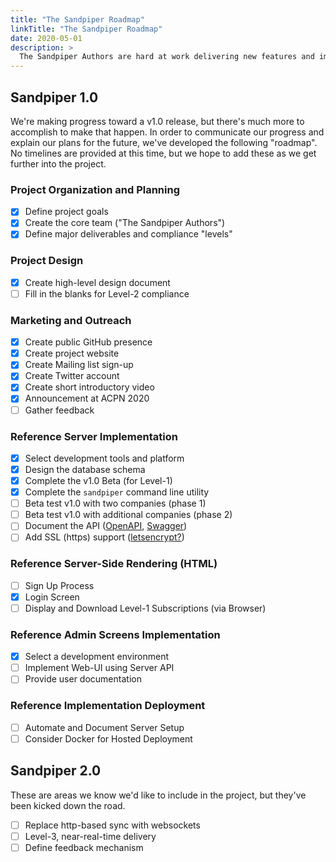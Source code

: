 ```yaml
---
title: "The Sandpiper Roadmap"
linkTitle: "The Sandpiper Roadmap"
date: 2020-05-01
description: >
  The Sandpiper Authors are hard at work delivering new features and implementation content. Let us know if there's something you would like to see added to the list.
---
```



## Sandpiper 1.0

We're making progress toward a v1.0 release, but there's much more to accomplish to make that happen. In order to communicate our progress and explain our plans for the future, we've developed the following "roadmap". No timelines are provided at this time, but we hope to add these as we get further into the project.

### Project Organization and Planning
- [x] Define project goals
- [x] Create the core team ("The Sandpiper Authors")
- [x] Define major deliverables and compliance "levels"

### Project Design
- [x] Create high-level design document
- [ ] Fill in the blanks for Level-2 compliance

### Marketing and Outreach
- [x] Create public GitHub presence
- [x] Create project website
- [x] Create Mailing list sign-up
- [x] Create Twitter account
- [x] Create short introductory video
- [x] Announcement at ACPN 2020
- [ ] Gather feedback

### Reference Server Implementation
- [x] Select development tools and platform
- [x] Design the database schema
- [x] Complete the v1.0 Beta (for Level-1)
- [x] Complete the `sandpiper` command line utility
- [ ] Beta test v1.0 with two companies (phase 1)
- [ ] Beta test v1.0 with additional companies (phase 2)
- [ ] Document the API ([OpenAPI](https://www.openapis.org/), [Swagger](https://swagger.io/docs/))
- [ ] Add SSL (https) support ([letsencrypt?](https://letsencrypt.org/))

### Reference Server-Side Rendering (HTML)
- [ ] Sign Up Process
- [x] Login Screen
- [ ] Display and Download Level-1 Subscriptions (via Browser)

### Reference Admin Screens Implementation
- [x] Select a development environment
- [ ] Implement Web-UI using Server API
- [ ] Provide user documentation

### Reference Implementation Deployment
- [ ] Automate and Document Server Setup
- [ ] Consider Docker for Hosted Deployment

## Sandpiper 2.0

These are areas we know we'd like to include in the project, but they've been kicked down the road.

- [ ] Replace http-based sync with websockets
- [ ] Level-3, near-real-time delivery
- [ ] Define feedback mechanism
